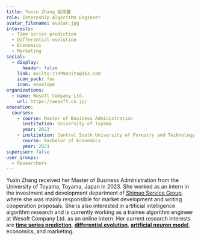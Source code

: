 ```yaml
---
title: Yuxin Zhang 張雨馨
role: Internship Algorithm Engineer
avatar_filename: avatar.jpg
interests:
  - Time series prediction
  - Differential evolution
  - Economics
  - Marketing
social:
  - display:
      header: false
    link: mailto:z1999anita@163.com
    icon_pack: fas
    icon: envelope
organizations:
  - name: Wesoft Company Ltd.
    url: https://wesoft.co.jp/
education:
  courses:
    - course: Master of Business Administration
      institution: University of Toyama
      year: 2023
    - institution: Central South University of Forestry and Technology
      course: Bachelor of Economics
      year: 2021
superuser: false
user_groups:
  - Researchers
---
```

Yuxin Zhang received her Master of Business Administration from the University of Toyama, Toyama, Japan in 2023. She worked as an intern in the investment and development department of [Shimao Service Group](https://www.shimaogroup.com/index.html), where she was mainly responsible for market development and writing cooperation proposals. She is also interested in artificial intelligence algorithm research and is currently working as a trainee algorithm engineer at Wesoft Company Ltd. as an online intern. Her current research interests are **[time series prediction](https://velvety-frangollo-5d54c2.netlify.app/event/optimization-and-application-of-dendritic-neuron-model/)**, **[differential evolution](https://velvety-frangollo-5d54c2.netlify.app/event/optimization-and-improvement-of-metaheuristic-algorithms/)**, **[artificial neuron model](https://velvety-frangollo-5d54c2.netlify.app/event/optimization-and-application-of-dendritic-neuron-model/)**, economics, and marketing.[](https://velvety-frangollo-5d54c2.netlify.app/event/renewable-energy-engineering-optimization/)
